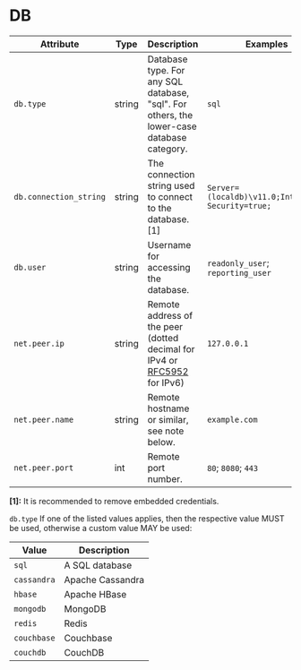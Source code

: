 # DB

<!-- semconv db(tag=connection-level,remove_constraints) -->
| Attribute  | Type | Description  | Examples  | Required |
|---|---|---|---|---|
| `db.type` | string | Database type. For any SQL database, "sql". For others, the lower-case database category. | `sql` | Yes |
| `db.connection_string` | string | The connection string used to connect to the database. [1] | `Server=(localdb)\v11.0;Integrated Security=true;` | No |
| `db.user` | string | Username for accessing the database. | `readonly_user`; `reporting_user` | No |
| `net.peer.ip` | string | Remote address of the peer (dotted decimal for IPv4 or [RFC5952](https://tools.ietf.org/html/rfc5952) for IPv6) | `127.0.0.1` | No |
| `net.peer.name` | string | Remote hostname or similar, see note below. | `example.com` | No |
| `net.peer.port` | int | Remote port number. | `80`; `8080`; `443` | No |

**[1]:** It is recommended to remove embedded credentials.

`db.type` If one of the listed values applies, then the respective value MUST be used, otherwise a custom value MAY be used:

| Value  | Description |
|---|---|
| `sql` | A SQL database |
| `cassandra` | Apache Cassandra |
| `hbase` | Apache HBase |
| `mongodb` | MongoDB |
| `redis` | Redis |
| `couchbase` | Couchbase |
| `couchdb` | CouchDB |
<!-- endsemconv -->
